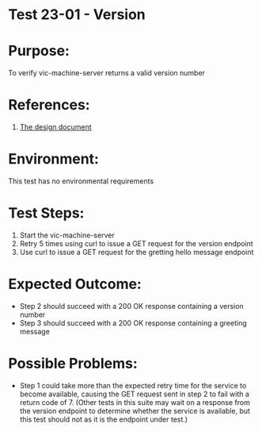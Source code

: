 Test 23-01 - Version
=======

# Purpose:
To verify vic-machine-server returns a valid version number

# References:
1. [The design document](../../../doc/design/vic-machine/service.md)

# Environment:
This test has no environmental requirements

# Test Steps:
1. Start the vic-machine-server
2. Retry 5 times using curl to issue a GET request for the version endpoint
3. Use curl to issue a GET request for the gretting hello message endpoint

# Expected Outcome:
* Step 2 should succeed with a 200 OK response containing a version number
* Step 3 should succeed with a 200 OK response containing a greeting message

# Possible Problems:
* Step 1 could take more than the expected retry time for the service to become available, causing the GET request sent in step 2 to fail with a return code of 7. (Other tests in this suite may wait on a response from the version endpoint to determine whether the service is available, but this test should not as it is the endpoint under test.)

